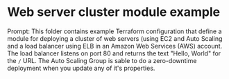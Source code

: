 # Web server cluster module example

Prompt: This folder contains example Terraform configuration that define a module for deploying a cluster of web servers (using EC2 and Auto Scaling and a load balancer using ELB in an Amazon Web Services (AWS) account. The load balancer listens on port 80 and returns the text "Hello, World" for the `/` URL. The Auto Scaling Group is sable to do a zero-downtime deployment when you update any of it's properties.

